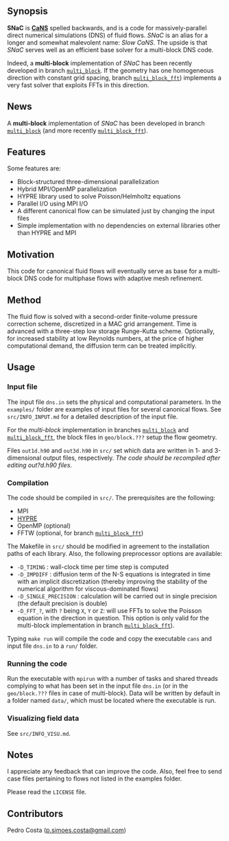 ## Synopsis

**SNaC** is [**CaNS**](https://github.com/p-costa/CaNS) spelled backwards, and is a code for massively-parallel direct numerical simulations (DNS) of fluid flows. *SNaC* is an alias for a longer and somewhat malevolent name: *Slow CaNS*. The upside is that *SNaC* serves well as an efficient base solver for a multi-block DNS code.

Indeed, a **multi-block** implementation of *SNaC* has been recently developed in branch [`multi_block`](https://github.com/p-costa/SNaC/tree/multi_block). If the geometry has one homogeneous direction with constant grid spacing, branch [`multi_block_fft`](https://github.com/p-costa/SNaC/tree/multi_block)) implements a very fast solver that exploits FFTs in this direction.

## News

A **multi-block** implementation of *SNaC* has been developed in branch [`multi_block`](https://github.com/p-costa/SNaC/tree/multi_block) (and more recently [`multi_block_fft`](https://github.com/p-costa/SNaC/tree/multi_block)).

## Features

Some features are:

 * Block-structured three-dimensional parallelization
 * Hybrid MPI/OpenMP parallelization
 * HYPRE library used to solve Poisson/Helmholtz equations
 * Parallel I/O using MPI I/O 
 * A different canonical flow can be simulated just by changing the input files
 * Simple implementation with no dependencies on external libraries other than HYPRE and MPI

## Motivation

This code for canonical fluid flows will eventually serve as base for a multi-block DNS code for multiphase flows with adaptive mesh refinement.

## Method

The fluid flow is solved with a second-order finite-volume pressure correction scheme, discretized in a MAC grid arrangement. Time is advanced with a three-step low storage Runge-Kutta scheme. Optionally, for increased stability at low Reynolds numbers, at the price of higher computational demand, the diffusion term can be treated implicitly.

## Usage

### Input file

The input file `dns.in` sets the physical and computational parameters. In the `examples/` folder are examples of input files for several canonical flows. See `src/INFO_INPUT.md` for a detailed description of the input file.

For the *multi-block* implementation in branches [`multi_block`](https://github.com/p-costa/SNaC/tree/multi_block) and [`multi_block_fft`](https://github.com/p-costa/SNaC/tree/multi_block), the block files in `geo/block.???` setup the flow geometry.

Files `out1d.h90` and `out3d.h90` in `src/` set which data are written in 1- and 3-dimensional output files, respectively. *The code should be recompiled after editing out?d.h90 files*.

### Compilation

The code should be compiled in `src/`. The prerequisites are the following:

 * MPI
 * [HYPRE](https://github.com/hypre-space/hypre)
 * OpenMP (optional)
 * FFTW (optional, for branch [`multi_block_fft`](https://github.com/p-costa/SNaC/tree/multi_block))

The Makefile in `src/` should be modified in agreement to the installation paths of each library. Also, the following preprocessor options are available:

 * `-D_TIMING`           : wall-clock time per time step is computed
 * `-D_IMPDIFF`          : diffusion term of the N-S equations is integrated in time with an implicit discretization (thereby improving the stability of the numerical algorithm for viscous-dominated flows)
 * `-D_SINGLE_PRECISION` : calculation will be carried out in single precision (the default precision is double)
 * `-D_FFT_?`, with  `?` being `X`, `Y` or `Z`: will use FFTs to solve the Poisson equation in the direction in question. This option is only valid for the multi-block implementation in branch [`multi_block_fft`](https://github.com/p-costa/SNaC/tree/multi_block)).

Typing `make run` will compile the code and copy the executable `cans` and input file `dns.in` to a `run/` folder.

### Running the code

Run the executable with `mpirun` with a number of tasks and shared threads complying to what has been set in the input file `dns.in` (or in the `geo/block.???` files in case of multi-block). Data will be written by default in a folder named `data/`, which must be located where the executable is run.

### Visualizing field data

See `src/INFO_VISU.md`.

## Notes

I appreciate any feedback that can improve the code. Also, feel free to send case files pertaining to flows not listed in the examples folder.

Please read the `LICENSE` file.

## Contributors

Pedro Costa (p.simoes.costa@gmail.com)
